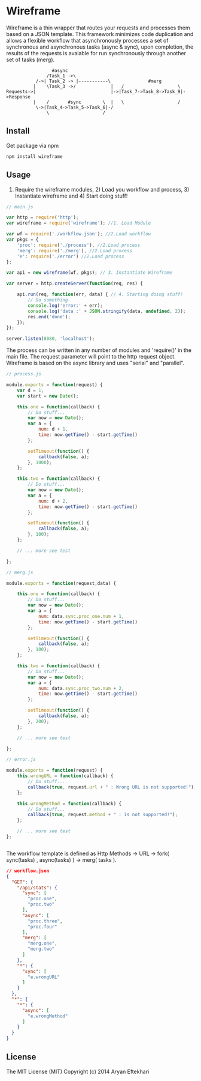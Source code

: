 # Wireframe
Wireframe is a thin wrapper that routes your requests and processes them based on a JSON template. This framework minimizes code duplication and allows a flexible workflow that asynchronously processes a set of synchronous and asynchronous tasks (async & sync), upon completion, the results of the requests is avaiable for run synchronously through another set of tasks (merg).

```
			     #async	
			   /Task_1 ->\
		   /->| Task_2 -> |-----------\		         #merg
	   	  |	   \Task_3 ->/			   |   /                    \
Requests->|							   |->|Task_7->Task_8->Task_9|->Response
	  	  |	   /       #sync	    \  |   \                    /
		   \->|Task_4->Task_5->Task_6|-/
			   \					/

```
## Install

Get package via npm
```Shell
npm install wireframe
```

## Usage
1) Require the wireframe modules, 2) Load you workflow and process, 3) Instantiate wireframe and 4) Start doing stuff!

```JavaScript
// main.js

var http = require('http');
var wireframe = require('wireframe'); //1. Load Module

var wf = require('./workflow.json'); //2.Load workflow
var pkgs = {
	'proc': require('./process'), //2.Load process
	'merg': require('./merg'), //2.Load process
	'e': require('./error') //2.Load process
};

var api = new wireframe(wf, pkgs); // 3. Instantiate Wireframe

var server = http.createServer(function(req, res) {

	api.run(req, function(err, data) { // 4. Starting doing stuff!
		// Do something
		console.log('error:' + err);
		console.log('data :' + JSON.stringify(data, undefined, 2));
		res.end('done');
	});
});

server.listen(8080, 'localhost');

```

The process can be written in any number of modules and 'require()' in the main file. The request parameter will point to the http request object. Wireframe is based on the async library and uses "serial" and "parallel".

```JavaScript
// process.js

module.exports = function(request) {
	var d = 1;
	var start = new Date();

	this.one = function(callback) {
		// Do stuff...
		var now = new Date();
		var a = {
			num: d + 1,
			time: now.getTime() - start.getTime()
		};

		setTimeout(function() {
			callback(false, a);
		}, 1000);
	};

	this.two = function(callback) {
		// Do stuff...
		var now = new Date();
		var a = {
			num: d + 2,
			time: now.getTime() - start.getTime()
		};

		setTimeout(function() {
			callback(false, a);
		}, 100);
	};

	// ... more see test

};

```

```JavaScript
// merg.js

module.exports = function(request,data) {

	this.one = function(callback) {
		// Do stuff...
		var now = new Date();
		var a = {
			num: data.sync.proc_one.num + 1,
			time: now.getTime() - start.getTime()
		};

		setTimeout(function() {
			callback(false, a);
		}, 100);
	};

	this.two = function(callback) {
		// Do stuff...
		var now = new Date();
		var a = {
			num: data.sync.proc_two.num + 2,
			time: now.getTime() - start.getTime()
		};

		setTimeout(function() {
			callback(false, a);
		}, 200);
	};

	// ... more see test

};

```

```JavaScript
// error.js

module.exports = function(request) {
	this.wrongURL = function(callback) {
		// Do stuff...
		callback(true, request.url + " : Wrong URL is not supported!");
	};

	this.wrongMethod = function(callback) {
		// Do stuff...
		callback(true, request.method + " : is not supported!");
	};

	// ... more see test
};



```

The workflow template is defined as Http Methods -> URL -> fork( sync(tasks) , async(tasks) ) -> merg( tasks ).

```JSON
// workflow.json
{
  "GET": {
    "/api/stats": {
      "sync": [
        "proc.one",
        "proc.two"
      ],
      "async": [
        "proc.three",
        "proc.four"
      ],
      "merg": [
        "merg.one",
        "merg.two"
      ]
    },
    "*": {
      "sync": [
        "e.wrongURL"
      ]
    }
  },
  "*": {
    "*": {
      "async": [
        "e.wrongMethod"
      ]
    }
  }
}

```



## License
The MIT License (MIT)
Copyright (c) 2014 Aryan Eftekhari
